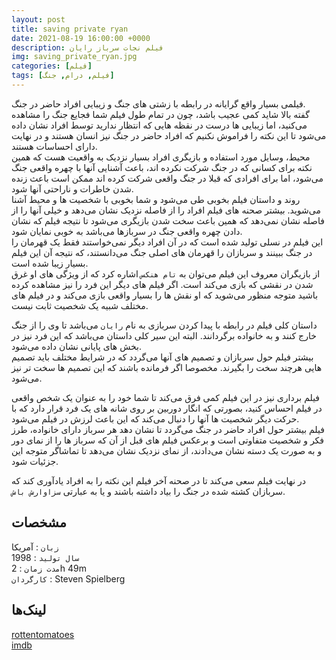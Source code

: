 ```yaml
---
layout: post
title: saving private ryan
date: 2021-08-19 16:00:00 +0000
description: فیلم نجات سرباز رایان
img: saving_private_ryan.jpg
categories: [فیلم]
tags: [فیلم, درام, جنگ]
---
```


فیلمی بسیار واقع گرایانه در رابطه با زشتی های جنگ و زیبایی افراد حاضر در جنگ.  
گفته بالا شاید کمی عجیب باشد، چون در تمام طول فیلم شما فجایع جنگ را مشاهده می‌کنید، اما زیبایی ها درست در نقظه هایی که انتظار ندارید توسط افراد نشان داده می‌شود تا این نکته را فراموش نکنیم که افراد حاضر در جنگ نیز انسان هستند و در نهایت دارای احساسات هستند.  
محیط، وسایل مورد استفاده و بازیگری افراد بسیار نزدیک به واقعیت هست که همین نکته برای کسانی که در جنگ شرکت نکرده اند، باعث آشنایی آنها با چهره واقعی جنگ می‌شود، اما برای افرادی که قبلا در جنگ واقعی شرکت کرده اند ممکن است باعث زنده شدن خاطرات و ناراحتی آنها شود.  
روند و داستان فیلم بخوبی طی می‌شود و شما بخوبی با شخصیت ها و محیط آشنا می‌شوید. بیشتر صحنه های فیلم افراد را از فاصله نزدیک نشان می‌دهد و خیلی آنها را از فاصله نشان نمی‌دهد که همین باعث سخت شدن بازیگری می‌شود تا نتیجه فیلم که نشان دادن چهره واقعی جنگ در سربازها می‌باشد به خوبی نمایان شود.  
این فیلم در نسلی تولید شده است که در آن افراد دیگر نمی‌خواستند فقط یک قهرمان را در جنگ ببینند و سربازان را قهرمان های اصلی جنگ می‌دانستند، که نتیجه آن این فیلم بسیار زیبا شده است.  
از بازیگران معروف این فیلم می‌توان به `تام هنکس` اشاره کرد که از ویژگی های او غرق شدن در نقشی که بازی می‌کند است. اگر فیلم های دیگر این فرد را نیز مشاهده کرده باشید متوجه منظور می‌شوید که او نقش ها را بسیار واقعی بازی می‌کند و در فیلم های مختلف شبیه یک شخصیت ثابت نیست.  

داستان کلی فیلم در رابطه با پیدا کردن سربازی به نام `رایان` می‌باشد تا وی را از جنگ خارج کنند و به خانواده برگردانند. البته این سیر کلی داستان می‌باشد که این فرد نیز در بخش های پایانی نشان داده می‌شود.  
بیشتر فیلم حول سربازان و تصمیم های آنها می‌گردد که در شرایط مختلف باید تصمیم هایی هرچند سخت را بگیرند. مخصوصا اگر فرمانده باشند که این تصمیم ها سخت تر نیز می‌شود.  

فیلم برداری نیز در این فیلم کمی فرق می‌کند تا شما خود را به عنوان یک شخص واقعی در فیلم احساس کنید، بصورتی که انگار دوربین بر روی شانه های یک فرد قرار دارد که با حرکت دیگر شخصیت ها آنها را دنبال می‌کند که این باعث لرزش در فیلم می‌شود.  
فیلم بیشتر حول افراد حاضر در جنگ می‌گردد تا نشان دهد هر سرباز دارای خانواده، طرز فکر و شخصیت متفاوتی است و برعکس فیلم های قبل از آن که سرباز ها را از نمای دور و به صورت یک دسته نشان می‌دادند، از نمای نزدیک نشان می‌دهد تا تماشاگر متوجه این جزئیات شود.  

در نهایت فیلم سعی می‌کند تا در صحنه آخر فیلم این نکته را به افراد یادآوری کند که سربازان کشته شده در جنگ را بیاد داشته باشند و یا به عبارتی `سزاوارش باش`.  

## مشخصات

`زبان` : آمریکا  
`سال تولید` : 1998  
`مدت زمان` : 2h 49m  
`کارگردان` : Steven Spielberg  

## لینک‌ها

[rottentomatoes](https://www.rottentomatoes.com/m/saving_private_ryan)  
[imdb](https://www.imdb.com/title/tt0120815/)
